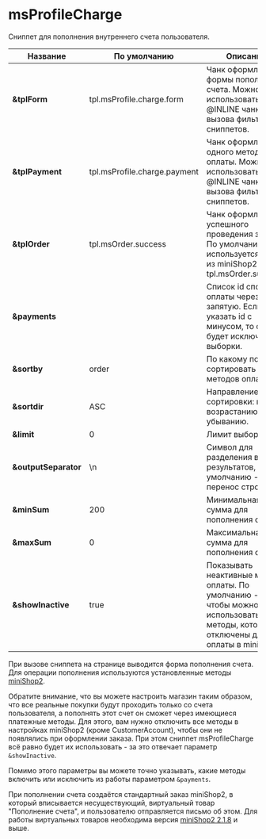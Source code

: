 # msProfileCharge

Сниппет для пополнения внутреннего счета пользователя.

| Название             | По умолчанию                 | Описание                                                                                                                                   |
| -------------------- | ---------------------------- | ------------------------------------------------------------------------------------------------------------------------------------------ |
| **&tplForm**         | tpl.msProfile.charge.form    | Чанк оформления формы пополнения счета. Можно использовать @INLINE чанки без вызова фильтров и сниппетов.                                  |
| **&tplPayment**      | tpl.msProfile.charge.payment | Чанк оформления одного метода оплаты. Можно использовать @INLINE чанки без вызова фильтров и сниппетов.                                    |
| **&tplOrder**        | tpl.msOrder.success          | Чанк оформления успешного проведения заказа. По умолчанию используется чанк из miniShop2 - tpl.msOrder.success.                            |
| **&payments**        |                              | Список id способов оплаты через запятую. Если указать id с минусом, то способ будет исключен из выборки.                                   |
| **&sortby**          | order                        | По какому полю сортировать вывод методов оплаты.                                                                                           |
| **&sortdir**         | ASC                          | Направление сортировки: по возрастанию или убыванию.                                                                                       |
| **&limit**           | 0                            | Лимит выборки.                                                                                                                             |
| **&outputSeparator** | \n                           | Символ для разделения вывода результатов, по умолчанию - перенос строки.                                                                   |
| **&minSum**          | 200                          | Минимальная сумма для пополнения счета.                                                                                                    |
| **&maxSum**          | 0                            | Максимальная сумма для пополнения счета.                                                                                                   |
| **&showInactive**    | true                         | Показывать неактивные методы оплаты. По умолчанию - да, чтобы можно было использовать те методы, которые отключены для оплаты в miniShop2. |

При вызове сниппета на странице выводится форма пополнения счета. Для операции пополнения используются установленные методы [miniShop2][1].

Обратите внимание, что вы можете настроить магазин таким образом, что все реальные покупки будут проходить только со счета пользователя, а пополнять этот счет он сможет через имеющиеся платежные методы.
Для этого, вам нужно отключить все методы в настройках miniShop2 (кроме CustomerAccount), чтобы они не появлялись при оформлении заказа.
При этом сниппет msProfileCharge всё равно будет их использовать - за это отвечает параметр `&showInactive`.

Помимо этого параметры вы можете точно указывать, какие методы включить или исключить из работы параметром `&payments`.

При пополнении счета создаётся стандартный заказ miniShop2, в который вписывается несуществующий, виртуальный товар "Пополнение счета", и пользователю отправляется письмо об этом.
Для работы виртуальных товаров необходима версия [miniShop2 2.1.8][2] и выше.

[1]: /ru/01_Компоненты/02_miniShop2/
[2]: http://modx.pro/components/3395-minishop2-version-2-1-8-beta-product-names/
